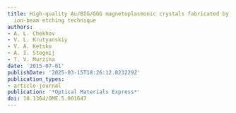 ```yaml
---
title: High-quality Au/BIG/GGG magnetoplasmonic crystals fabricated by a combined
  ion-beam etching technique
authors:
- A. L. Chekhov
- V. L. Krutyanskiy
- V. A. Ketsko
- A. I. Stognij
- T. V. Murzina
date: '2015-07-01'
publishDate: '2025-03-15T18:26:12.023229Z'
publication_types:
- article-journal
publication: '*Optical Materials Express*'
doi: 10.1364/OME.5.001647
---
```

